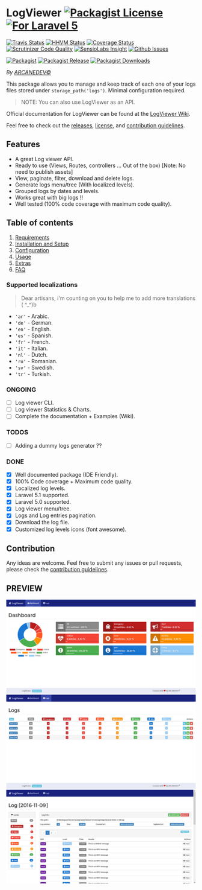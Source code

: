 # LogViewer [![Packagist License][badge_license]](LICENSE.md) [![For Laravel 5][badge_laravel]](https://github.com/ARCANEDEV/LogViewer#logviewer)

[![Travis Status][badge_build]](https://travis-ci.org/ARCANEDEV/LogViewer)
[![HHVM Status][badge_hhvm]](http://hhvm.h4cc.de/package/arcanedev/log-viewer)
[![Coverage Status][badge_coverage]](https://scrutinizer-ci.com/g/ARCANEDEV/LogViewer/?branch=master)
[![Scrutinizer Code Quality][badge_quality]](https://scrutinizer-ci.com/g/ARCANEDEV/LogViewer/?branch=master)
[![SensioLabs Insight][badge_insight]](https://insight.sensiolabs.com/projects/d6b4587a-e00d-4dac-98db-f979731fdc4d)
[![Github Issues][badge_issues]](https://github.com/ARCANEDEV/LogViewer/issues)

[![Packagist][badge_package]](https://packagist.org/packages/arcanedev/log-viewer)
[![Packagist Release][badge_release]](https://packagist.org/packages/arcanedev/log-viewer)
[![Packagist Downloads][badge_downloads]](https://packagist.org/packages/arcanedev/log-viewer)

[badge_laravel]:   https://img.shields.io/badge/For%20Laravel-5.0%7C5.1-orange.svg?style=flat-square
[badge_license]:   https://img.shields.io/packagist/l/arcanedev/log-viewer.svg?style=flat-square

[badge_build]:     https://img.shields.io/travis/ARCANEDEV/LogViewer.svg?style=flat-square
[badge_hhvm]:      https://img.shields.io/hhvm/arcanedev/log-viewer.svg?style=flat-square
[badge_coverage]:  https://img.shields.io/scrutinizer/coverage/g/ARCANEDEV/LogViewer.svg?style=flat-square
[badge_quality]:   https://img.shields.io/scrutinizer/g/ARCANEDEV/LogViewer.svg?style=flat-square
[badge_insight]:   https://img.shields.io/sensiolabs/i/d6b4587a-e00d-4dac-98db-f979731fdc4d.svg?style=flat-square
[badge_issues]:    https://img.shields.io/github/issues/ARCANEDEV/LogViewer.svg?style=flat-square

[badge_package]:   https://img.shields.io/badge/package-arcanedev/log--viewer-blue.svg?style=flat-square
[badge_release]:   https://img.shields.io/packagist/v/arcanedev/log-viewer.svg?style=flat-square
[badge_downloads]: https://img.shields.io/packagist/dt/arcanedev/log-viewer.svg?style=flat-square

*By [ARCANEDEV&copy;](http://www.arcanedev.net/)*

This package allows you to manage and keep track of each one of your logs files stored under `storage_path('logs')`. Minimal configuration required.

 > NOTE: You can also use LogViewer as an API.

Official documentation for LogViewer can be found at the [LogViewer Wiki](https://github.com/ARCANEDEV/LogViewer/wiki).

Feel free to check out the [releases](https://github.com/ARCANEDEV/LogViewer/releases), [license](LICENSE.md), and [contribution guidelines](CONTRIBUTING.md).

## Features

  - A great Log viewer API.
  - Ready to use (Views, Routes, controllers &hellip; Out of the box) [Note: No need to publish assets]
  - View, paginate, filter, download and delete logs.
  - Generate logs menu/tree (With localized levels).
  - Grouped logs by dates and levels.
  - Works great with big logs !!
  - Well tested (100% code coverage with maximum code quality).

## Table of contents

1. [Requirements](https://github.com/ARCANEDEV/LogViewer/wiki/1.-Requirements)
2. [Installation and Setup](https://github.com/ARCANEDEV/LogViewer/wiki/2.-Installation-and-Setup)
3. [Configuration](https://github.com/ARCANEDEV/LogViewer/wiki/3.-Configuration)
4. [Usage](https://github.com/ARCANEDEV/LogViewer/wiki/4.-Usage)
5. [Extras](https://github.com/ARCANEDEV/LogViewer/wiki/5.-Extras)
6. [FAQ](https://github.com/ARCANEDEV/LogViewer/wiki/6.-FAQ)

### Supported localizations

 > Dear artisans, i'm counting on you to help me to add more translations ( ^_^)b

* `'ar'` - Arabic.
* `'de'` - German.
* `'en'` - English.
* `'es'` - Spanish.
* `'fr'` - French.
* `'it'` - Italian.
* `'nl'` - Dutch.
* `'ro'` - Romanian.
* `'sv'` - Swedish.
* `'tr'` - Turkish.

### ONGOING

  - [ ] Log viewer CLI.
  - [ ] Log viewer Statistics & Charts.
  - [ ] Complete the documentation + Examples (Wiki).

### TODOS

  - [ ] Adding a dummy logs generator ??

### DONE

  - [x] Well documented package (IDE Friendly).
  - [x] 100% Code coverage + Maximum code quality.
  - [x] Localized log levels.
  - [x] Laravel 5.1 supported.
  - [x] Laravel 5.0 supported.
  - [x] Log viewer menu/tree.
  - [x] Logs and Log entries pagination.
  - [x] Download the log file.
  - [x] Customized log levels icons (font awesome).

## Contribution

Any ideas are welcome. Feel free to submit any issues or pull requests, please check the [contribution guidelines](CONTRIBUTING.md).

## PREVIEW

![Dashboard](https://raw.githubusercontent.com/ARCANEDEV/LogViewer/master/_screenshots/1-dashboard.jpg)
![Logs list](https://raw.githubusercontent.com/ARCANEDEV/LogViewer/master/_screenshots/2-logs-list.jpg)
![Single log](https://raw.githubusercontent.com/ARCANEDEV/LogViewer/master/_screenshots/3-single-log.jpg)
